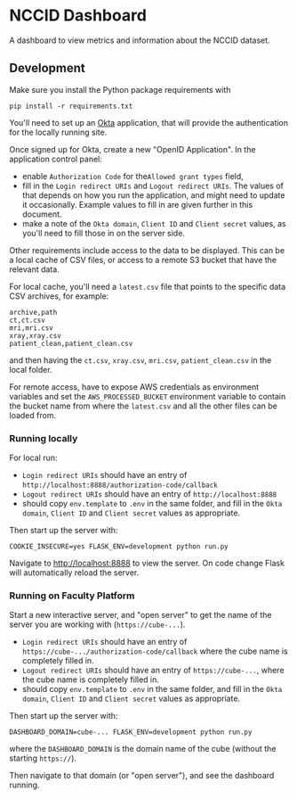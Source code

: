 # NCCID Dashboard

A dashboard to view metrics and information about the NCCID dataset.

## Development

Make sure you install the Python package requirements with

```Shell
pip install -r requirements.txt
```

You'll need to set up an [Okta](https://www.okta.com/) application,
that will provide the authentication for the locally running site.

Once signed up for Okta, create a new "OpenID Application". In the
application control panel:

* enable `Authorization Code` for the`Allowed grant types` field,
* fill in the `Login redirect URIs` and `Logout redirect URIs`. The values
  of that depends on how you run the application, and might need to
  update it occasionally. Example values to fill in are given further
  in this document.
* make a note of the `Okta domain`, `Client ID` and `Client secret` values,
  as you'll need to fill those in on the server side.

Other requirements include access to the data to be displayed. This can be
a local cache of CSV files, or access to a remote S3 bucket that have the
relevant data.

For local cache, you'll need a `latest.csv` file that points to the specific
data CSV archives, for example:

```Csv
archive,path
ct,ct.csv
mri,mri.csv
xray,xray.csv
patient_clean,patient_clean.csv
```
and then having the `ct.csv`, `xray.csv`, `mri.csv`, `patient_clean.csv`
in the local folder.

For remote access, have to expose AWS credentials as environment variables
and set the `AWS_PROCESSED_BUCKET` environment variable to contain the bucket
name from where the `latest.csv` and all the other files can be loaded from.

### Running locally

For local run:

* `Login redirect URIs` should have an entry of `http://localhost:8888/authorization-code/callback`
* `Logout redirect URIs` should have an entry of `http://localhost:8888`
* should copy `env.template` to `.env` in the same folder, and fill in the
  `Okta domain`, `Client ID` and `Client secret` values as appropriate.

Then start up the server with:

```shell
COOKIE_INSECURE=yes FLASK_ENV=development python run.py
```

Navigate to [http://localhost:8888](http://localhost:8888) to view the server.
On code change Flask will automatically reload the server.

### Running on Faculty Platform

Start a new interactive server, and "open server" to get the name of the server you
are working with (`https://cube-...`).

* `Login redirect URIs` should have an entry of `https://cube-.../authorization-code/callback`
  where the cube name is completely filled in.
* `Logout redirect URIs` should have an entry of `https://cube-...`, where the cube name is
  completely filled in.
* should copy `env.template` to `.env` in the same folder, and fill in the
  `Okta domain`, `Client ID` and `Client secret` values as appropriate.

Then start up the server with:

```shell
DASHBOARD_DOMAIN=cube-... FLASK_ENV=development python run.py
```
where the `DASHBOARD_DOMAIN` is the domain name of the cube (without the starting `https://`).

Then navigate to that domain (or "open server"), and see the dashboard running.
